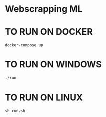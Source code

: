 # Webscrapping ML


# TO RUN ON DOCKER

`docker-compose up`


# TO RUN ON WINDOWS

`./run`

# TO RUN ON LINUX

`sh run.sh`

